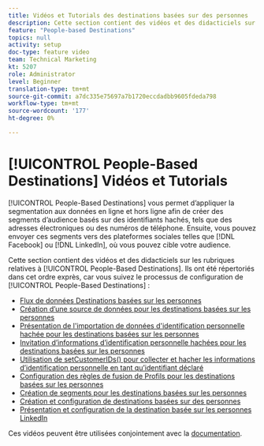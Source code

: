 ```yaml
---
title: Vidéos et Tutorials des destinations basées sur des personnes
description: Cette section contient des vidéos et des didacticiels sur les rubriques relatives aux destinations basées sur les personnes.
feature: "People-based Destinations"
topics: null
activity: setup
doc-type: feature video
team: Technical Marketing
kt: 5207
role: Administrator
level: Beginner
translation-type: tm+mt
source-git-commit: a7dc335e75697a7b1720eccdadbb9605fdeda798
workflow-type: tm+mt
source-wordcount: '177'
ht-degree: 0%

---
```



# [!UICONTROL People-Based Destinations] Vidéos et Tutorials

[!UICONTROL People-Based Destinations] vous permet d’appliquer la segmentation aux données en ligne et hors ligne afin de créer des segments d’audience basés sur des identifiants hachés, tels que des adresses électroniques ou des numéros de téléphone. Ensuite, vous pouvez envoyer ces segments vers des plateformes sociales telles que [!DNL Facebook] ou [!DNL LinkedIn], où vous pouvez cible votre audience.

Cette section contient des vidéos et des didacticiels sur les rubriques relatives à [!UICONTROL People-Based Destinations]. Ils ont été répertoriés dans cet ordre exprès, car vous suivez le processus de configuration de [!UICONTROL People-Based Destinations] :

* [Flux de données Destinations basées sur les personnes](people-based-destinations-data-flow.md)
* [Création d’une source de données pour les destinations basées sur les personnes](creating-a-data-source-for-people-based-destinations.md)
* [Présentation de l&#39;importation de données d&#39;identification personnelle hachée pour les destinations basées sur les personnes](understanding-hashed-pii-data-ingestion-for-people-based-destinations.md)
* [Invitation d’informations d’identification personnelle hachées pour les destinations basées sur les personnes](ingesting-hashed-pii-for-people-based-destinations.md)
* [Utilisation de setCustomerIDs() pour collecter et hacher les informations d’identification personnelle en tant qu’identifiant déclaré](using-setcustomerids-to-ingest-and-hash-pii-as-a-declared-id.md)
* [Configuration des règles de fusion de Profils pour les destinations basées sur les personnes](configuring-profile-merge-rules-for-people-based-destinations.md)
* [Création de segments pour les destinations basées sur les personnes](creating-segments-for-people-based-destinations.md)
* [Création et configuration de destinations basées sur des personnes](create-and-configure-people-based-destinations.md)
* [Présentation et configuration de la destination basée sur les personnes LinkedIn](understanding-and-configuring-the-linkedin-pbd.md)

Ces vidéos peuvent être utilisées conjointement avec la [documentation](https://docs.adobe.com/content/help/en/audience-manager/user-guide/features/destinations/people-based/people-based-destinations-overview.html).
